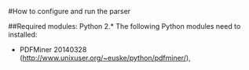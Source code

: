 #How to configure and run the parser

##Required modules:
Python 2.*
The following Python modules need to installed:

- PDFMiner 20140328 (http://www.unixuser.org/~euske/python/pdfminer/),